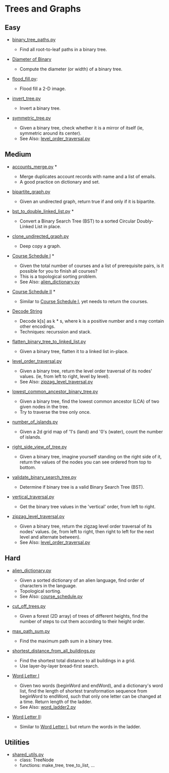 Trees and Graphs
================

## Easy
+ [binary_tree_paths.py](binary_tree_paths.py)
  - Find all root-to-leaf paths in a binary tree.

+ [Diameter of Binary](diameter_of_binary_tree.py)
  - Compute the diameter (or width) of a binary tree. 

+ [flood_fill.py](flood_fill.py):
  - Flood fill a 2-D image.

+ [invert_tree.py](invert_tree.py)
  - Invert a binary tree.

+ [symmetric_tree.py](symmetric_tree.py)
  - Given a binary tree, check whether it is a mirror of itself
    (ie, symmetric around its center).
  - See Also: [level_order_traversal.py](level_order_traversal.py)


## Medium
+ [accounts_merge.py](accounts_merge.py) *
  - Merge duplicates account records with name and a list of emails.
  - A good practice on dictionary and set.

+ [bipartite_graph.py](bipartite_graph.py)
  - Given an undirected graph, return true if and only if it is bipartite.

+ [bst_to_double_linked_list.py](bst_to_double_linked_list.py) *
  -  Convert a Binary Search Tree (BST) to a sorted Circular Doubly-Linked List in place.

+ [clone_undirected_graph.py](clone_undirected_graph.py)
  - Deep copy a graph.

+ [Course Schedule I](course_schedule.py) *
  - Given the total number of courses and a list of prerequisite pairs, is it
    possible for you to finish all courses?
  - This is a topological sorting problem.
  - See Also: [alien_dictionary.py](alien_dictionary.py)

+ [Course Schedule II](course_schedule.py) *
  - Similar to [Course Schedule I](course_schedule.py), yet needs to return the courses.

+ [Decode String](decode_string.py)
  - Decode k[s] as k * s, where k is a positive number and s may contain other encodings.
  - Techniques: recurssion and stack.

+ [flatten_binary_tree_to_linked_list.py](flatten_binary_tree_to_linked_list.py)
  - Given a binary tree, flatten it to a linked list in-place.

+ [level_order_traversal.py](level_order_traversal.py)
  - Given a binary tree, return the level order traversal of its nodes' values. 
    (ie, from left to right, level by level).
  - See Also: [zipzag_level_traversal.py](zipzag_level_traversal.py)

+ [lowest_common_ancestor_binary_tree.py](lowest_common_ancestor_binary_tree.py)
  - Given a binary tree, find the lowest common ancestor (LCA) of two given nodes in the tree.
  - Try to traverse the tree only once.

+ [number_of_islands.py](number_of_islands.py)
  - Given a 2d grid map of '1's (land) and '0's (water), count the number of islands.

+ [right_side_view_of_tree.py](right_side_view_of_tree.py)
  - Given a binary tree, imagine yourself standing on the right side
    of it, return the values of the nodes you can see ordered from top to bottom.

+ [validate_binary_search_tree.py](validate_binary_search_tree.py)
  - Determine if binary tree is a valid Binary Search Tree (BST).

+ [vertical_traversal.py](vertical_traversal.py)
  - Get the binary tree values in the 'vertical' order, from left to right.

+ [zipzag_level_traversal.py](zipzag_level_traversal.py)
  - Given a binary tree, return the zigzag level order traversal of its nodes' values. 
    (ie, from left to right, then right to left for the next level and alternate between).
  - See Also: [level_order_traversal.py](level_order_traversal.py)

## Hard
+ [alien_dictionary.py](alien_dictionary.py)
  - Given a sorted dictionary of an alien language, find order of characters in the language.
  - Topological sorting.
  - See Also: [course_schedule.py](course_schedule.py)

+ [cut_off_trees.py](cut_off_trees.py)
  - Given a forest (2D array) of trees of different heights, find the number of steps
    to cut them according to their height order.

+ [max_path_sum.py](max_path_sum.py)
  - Find the maximum path sum in a binary tree.

+ [shortest_distance_from_all_buildings.py](shortest_distance_from_all_buildings.py)
  - Find the shortest total distance to all buildings in a grid.
  - Use layer-by-layer bread-first search.

+ [Word Letter I](word_ladder.py)
  - Given two words (beginWord and endWord), and a dictionary's word list, find the
    length of shortest transformation sequence from beginWord to endWord, such that
    only one letter can be changed at a time.  Return length of the ladder.
  - See Also: [word_ladder2.py](word_ladder2.py)

+ [Word Letter II](word_ladder2.py):
  - Similar to [Word Letter I](word_ladder.py), but return the words in the ladder.


## Utilities
+ [shared_utils.py](shared_utils.py)
  - class: TreeNode
  - functions: make_tree, tree_to_list, ...

